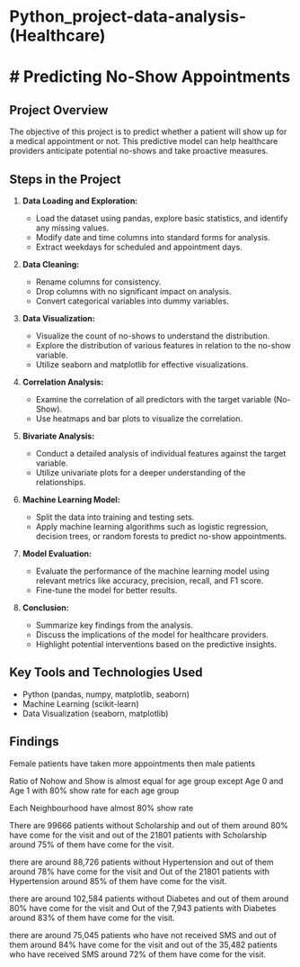 # Python_project-data-analysis-(Healthcare)
# # Predicting No-Show Appointments

## Project Overview
The objective of this project is to predict whether a patient will show up for a medical appointment or not. This predictive model can help healthcare providers anticipate potential no-shows and take proactive measures.

## Steps in the Project

1. **Data Loading and Exploration:**
   - Load the dataset using pandas, explore basic statistics, and identify any missing values.
   - Modify date and time columns into standard forms for analysis.
   - Extract weekdays for scheduled and appointment days.

2. **Data Cleaning:**
   - Rename columns for consistency.
   - Drop columns with no significant impact on analysis.
   - Convert categorical variables into dummy variables.
   
3. **Data Visualization:**
   - Visualize the count of no-shows to understand the distribution.
   - Explore the distribution of various features in relation to the no-show variable.
   - Utilize seaborn and matplotlib for effective visualizations.

4. **Correlation Analysis:**
   - Examine the correlation of all predictors with the target variable (No-Show).
   - Use heatmaps and bar plots to visualize the correlation.

5. **Bivariate Analysis:**
   - Conduct a detailed analysis of individual features against the target variable.
   - Utilize univariate plots for a deeper understanding of the relationships.

6. **Machine Learning Model:**
   - Split the data into training and testing sets.
   - Apply machine learning algorithms such as logistic regression, decision trees, or random forests to predict no-show appointments.

7. **Model Evaluation:**
   - Evaluate the performance of the machine learning model using relevant metrics like accuracy, precision, recall, and F1 score.
   - Fine-tune the model for better results.

8. **Conclusion:**
   - Summarize key findings from the analysis.
   - Discuss the implications of the model for healthcare providers.
   - Highlight potential interventions based on the predictive insights.

## Key Tools and Technologies Used
- Python (pandas, numpy, matplotlib, seaborn)
- Machine Learning (scikit-learn)
- Data Visualization (seaborn, matplotlib)

## Findings
Female patients have taken more appointments then male patients

Ratio of Nohow and Show is almost equal for age group except Age 0 and Age 1 with 80% show rate for each age group

Each Neighbourhood have almost 80% show rate

There are 99666 patients without Scholarship and out of them around 80% have come for the visit and out of the 21801 patients with Scholarship around 75% of them have come for the visit.

there are around 88,726 patients without Hypertension and out of them around 78% have come for the visit and Out of the 21801 patients with Hypertension around 85% of them have come for the visit.

there are around 102,584 patients without Diabetes and out of them around 80% have come for the visit and Out of the 7,943 patients with Diabetes around 83% of them have come for the visit.

there are around 75,045 patients who have not received SMS and out of them around 84% have come for the visit and out of the 35,482 patients who have received SMS around 72% of them have come for the visit.
